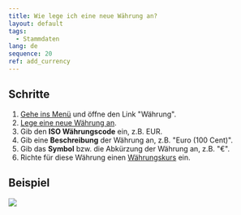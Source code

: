 ```yaml
---
title: Wie lege ich eine neue Währung an?
layout: default
tags:
  - Stammdaten
lang: de
sequence: 20
ref: add_currency
---
```


## Schritte

1. [Gehe ins Menü](Menu) und öffne den Link "Währung".
1. [Lege eine neue Währung an](Neuer_Datensatz_Fenster_Webui).
1. Gib den **ISO Währungscode** ein, z.B. EUR.
1. Gib eine **Beschreibung** der Währung an, z.B. "Euro (100 Cent)".
1. Gib das **Symbol** bzw. die Abkürzung der Währung an, z.B. "€".
1. Richte für diese Währung einen [Währungskurs](Waehrungskurs) ein.

## Beispiel
![](assets/Waehrung_anlegen.gif)
